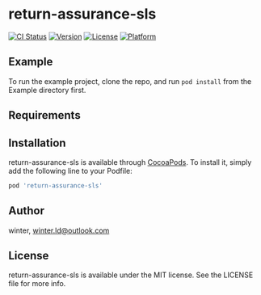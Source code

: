 # return-assurance-sls

[![CI Status](https://img.shields.io/travis/winter/return-assurance-sls.svg?style=flat)](https://travis-ci.org/winter/return-assurance-sls)
[![Version](https://img.shields.io/cocoapods/v/return-assurance-sls.svg?style=flat)](https://cocoapods.org/pods/return-assurance-sls)
[![License](https://img.shields.io/cocoapods/l/return-assurance-sls.svg?style=flat)](https://cocoapods.org/pods/return-assurance-sls)
[![Platform](https://img.shields.io/cocoapods/p/return-assurance-sls.svg?style=flat)](https://cocoapods.org/pods/return-assurance-sls)

## Example

To run the example project, clone the repo, and run `pod install` from the Example directory first.

## Requirements

## Installation

return-assurance-sls is available through [CocoaPods](https://cocoapods.org). To install
it, simply add the following line to your Podfile:

```ruby
pod 'return-assurance-sls'
```

## Author

winter, winter.ld@outlook.com

## License

return-assurance-sls is available under the MIT license. See the LICENSE file for more info.
